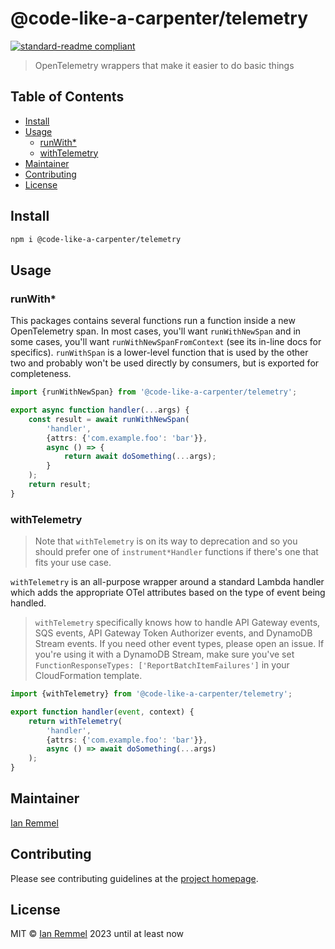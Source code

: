 # @code-like-a-carpenter/telemetry

[![standard-readme compliant](https://img.shields.io/badge/readme%20style-standard-brightgreen.svg?style=flat-square)](https://github.com/RichardLitt/standard-readme)

> OpenTelemetry wrappers that make it easier to do basic things

## Table of Contents

-   [Install](#install)
-   [Usage](#usage)
    -   [runWith\*](#runwith)
    -   [withTelemetry](#withtelemetry)
-   [Maintainer](#maintainer)
-   [Contributing](#contributing)
-   [License](#license)

## Install

```bash
npm i @code-like-a-carpenter/telemetry
```

## Usage

### runWith\*

This packages contains several functions run a function inside a new
OpenTelemetry span. In most cases, you'll want `runWithNewSpan` and in some
cases, you'll want `runWithNewSpanFromContext` (see its in-line docs for
specifics). `runWithSpan` is a lower-level function that is used by the other
two and probably won't be used directly by consumers, but is exported for
completeness.

```ts
import {runWithNewSpan} from '@code-like-a-carpenter/telemetry';

export async function handler(...args) {
    const result = await runWithNewSpan(
        'handler',
        {attrs: {'com.example.foo': 'bar'}},
        async () => {
            return await doSomething(...args);
        }
    );
    return result;
}
```

### withTelemetry

> Note that `withTelemetry` is on its way to deprecation and so you should
> prefer one of `instrument*Handler` functions if there's one that fits your use
> case.

`withTelemetry` is an all-purpose wrapper around a standard Lambda handler which
adds the appropriate OTel attributes based on the type of event being handled.

> `withTelemetry` specifically knows how to handle API Gateway events, SQS
> events, API Gateway Token Authorizer events, and DynamoDB Stream events. If
> you need other event types, please open an issue. If you're using it with a
> DynamoDB Stream, make sure you've set
> `FunctionResponseTypes: ['ReportBatchItemFailures']` in your CloudFormation
> template.

```ts
import {withTelemetry} from '@code-like-a-carpenter/telemetry';

export function handler(event, context) {
    return withTelemetry(
        'handler',
        {attrs: {'com.example.foo': 'bar'}},
        async () => await doSomething(...args)
    );
}
```

## Maintainer

[Ian Remmel](https://www.ianwremmel.com)

## Contributing

Please see contributing guidelines at the
[project homepage](https://www.github.com/code-like-a-carpenter/workbench/).

## License

MIT © [Ian Remmel](https://www.ianwremmel.com) 2023 until at least now
